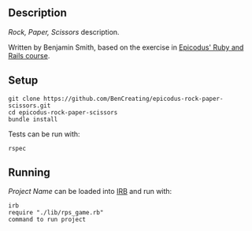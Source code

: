 ## Description

*Rock, Paper, Scissors* description.

Written by Benjamin Smith, based on the exercise in [Epicodus' Ruby and Rails course](https://www.learnhowtoprogram.com/ruby-and-rails/test-driven-development-with-ruby/rock-paper-scissors-find-and-replace-palindromes#rock-paper-scissors).

## Setup

```
git clone https://github.com/BenCreating/epicodus-rock-paper-scissors.git
cd epicodus-rock-paper-scissors
bundle install
```

Tests can be run with:  

```
rspec
```

## Running

*Project Name* can be loaded into [IRB](https://github.com/ruby/irb) and run with:  

```
irb
require "./lib/rps_game.rb"
command to run project
```
